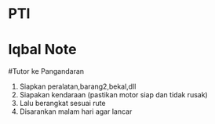 # PTI

# Iqbal Note

#Tutor ke Pangandaran

1. Siapkan peralatan,barang2,bekal,dll
2. Siapakan kendaraan (pastikan motor siap dan tidak rusak)
3. Lalu berangkat sesuai rute
4. Disarankan malam hari agar lancar
